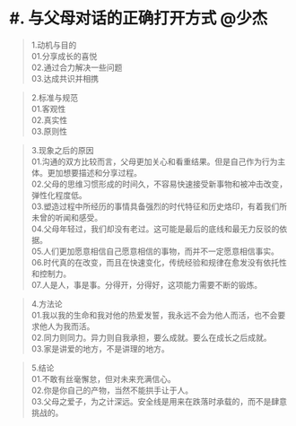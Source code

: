 # #. 与父母对话的正确打开方式  @少杰

>1.动机与目的                                                                                                                                    
>01.分享成长的喜悦                                                                                                                          
>02.通过合力解决一些问题                                                                                                                      
>03.达成共识并相携                                                                                                                                

>2.标准与规范                                                                                                                                    
>01.客观性                                                                                                                         
>02.真实性                                                                                                                     
>03.原则性

>3.现象之后的原因                                                                                                                                    
>01.沟通的双方比较而言，父母更加关心和看重结果。但是自己作为行为主体。更加想要描述和分享过程。                                              
>02.父母的思维习惯形成的时间久，不容易快速接受新事物和被冲击改变，弹性化程度低。                                                                                                                    
>03.塑造过程中所经历的事情具备强烈的时代特征和历史烙印，有着我们所未曾的听闻和感受。                                                                                                 
>04.父母年轻过，我们却没有老过。这可能是最后的底线和最无力反驳的依据。                                                                                                                                                                                             
>05.人们更加愿意相信自己愿意相信的事物，而并不一定愿意相信事实。                                                                   
>06.时代真的在改变，而且在快速变化，传统经验和规律在愈发没有依托性和控制力。                                                                                                                                                                                                 
>07.人是人，事是事。分得开，分得好，这项能力需要不断的锻炼。                                                                                  

>4.方法论                                                                                                                                    
>01.我以我的生命和我对他的热爱发誓，我永远不会为他人而活，也不会要求他人为我而活。                                                                
>02.同力则同力。异力则自我承担，要么成就。要么在成长之后成就。                                                                                                                                                        
>03.家是讲爱的地方，不是讲理的地方。                                                                                 

>5.结论                                                                                                                                    
>01.不敢有丝毫懈怠，但对未来充满信心。                                                              
>02.你是你自己的产物，当然不能拱手让于人。                                                                                                                                                        
>03.父母之爱子，为之计深远。安全线是用来在跌落时承载的，而不是肆意挑战的。                                                                      


